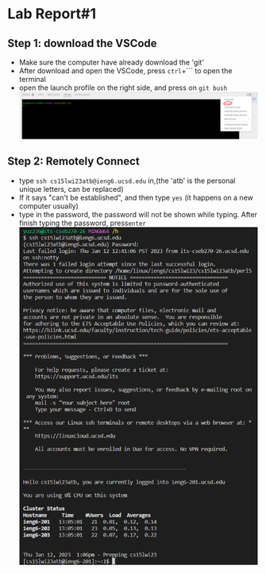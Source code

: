 # Lab Report#1

## Step 1: download the VSCode
* Make sure the computer have already download the 'git'
* After download and open the VSCode, press `ctrl`+``` to open the terminal
* open the launch profile on the right side, and press on `git bush`
![terminal](https://raw.githubusercontent.com/GraceZ08/cse15l-lab-reports/main/lab1/terminal.png)

## Step 2: Remotely Connect
* type `ssh cs15lwi23atb@ieng6.ucsd.edu` in,(the 'atb' is the personal unique letters, can be replaced)
* If it says "can't be established", and then type `yes` (it happens on a new computer usually)
* type in the password, the password will not be shown while typing. After finish typing the password, press`enter`
![remotelyConnection](https://raw.githubusercontent.com/GraceZ08/cse15l-lab-reports/main/lab1/remotelyConnecting.png)

